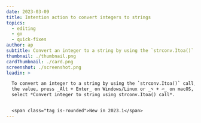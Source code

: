 ```yaml
---
date: 2023-03-09
title: Intention action to convert integers to strings
topics:
  - editing
  - go
  - quick-fixes
author: ap
subtitle: Convert an integer to a string by using the `strconv.Itoa()` call
thumbnail: ./thumbnail.png
cardThumbnail: ./card.png
screenshot: ./screenshot.png
leadin: >

  To convert an integer to a string by using the `strconv.Itoa()` call, click
  the value, press _Alt + Enter_ on Windows/Linux or _⌥ + ⏎_ on macOS, and
  select *Convert integer to string using strconv.Itoa() call*.


  <span class="tag is-rounded">New in 2023.1</span>
---
```


